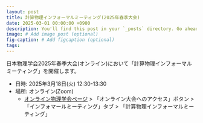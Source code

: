 ```yaml
---
layout: post
title: 計算物理インフォーマルミーティング(2025年春季大会)
date: 2025-03-01 00:00:00 +0900
description: You'll find this post in your `_posts` directory. Go ahead and edit it and re-build the site to see your changes. # Add post description (optional)
image: # Add image post (optional)
fig-caption: # Add figcaption (optional)
tags:
---
```


日本物理学会2025年春季大会(オンライン)において「計算物理インフォーマルミーティング」を開催します。

* 日時: 2025年3月18日(火) 12:30-13:30
* 場所: オンライン(Zoom)
   - <a href="https://gakkai-web.net/p/jps/jps_t/mod2.php">オンライン物理学会ページ</a> > 「オンライン大会へのアクセス」ボタン > 「インフォマールミーティング」タブ > 「計算物理インフォーマルミーティング」
